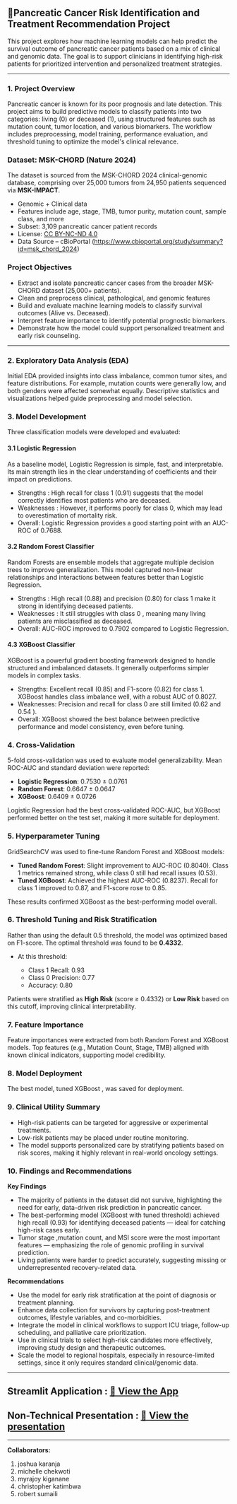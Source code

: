 ## 🧬Pancreatic Cancer Risk Identification and Treatment Recommendation Project

This project explores how machine learning models can help predict the survival outcome of pancreatic cancer patients based on a mix of clinical and genomic data. The goal is to support clinicians in identifying high-risk patients for prioritized intervention and personalized treatment strategies.

---

### 1. Project Overview

Pancreatic cancer is known for its poor prognosis and late detection. This project aims to build predictive models to classify patients into two categories: living (0) or deceased (1), using structured features such as mutation count, tumor location, and various biomarkers. The workflow includes preprocessing, model training, performance evaluation, and threshold tuning to optimize the model's clinical relevance.

### Dataset: MSK-CHORD (Nature 2024)

The dataset is sourced from the MSK-CHORD 2024 clinical-genomic database, comprising over 25,000 tumors from 24,950 patients sequenced via **MSK-IMPACT**.

- Genomic + Clinical data
- Features include age, stage, TMB, tumor purity, mutation count, sample class, and more
- Subset: 3,109 pancreatic cancer patient records
- License: [CC BY-NC-ND 4.0](https://creativecommons.org/licenses/by-nc-nd/4.0/)
- Data Source – cBioPortal (https://www.cbioportal.org/study/summary?id=msk_chord_2024)

### Project Objectives

- Extract and isolate pancreatic cancer cases from the broader MSK-CHORD dataset (25,000+ patients).
- Clean and preprocess clinical, pathological, and genomic features 
- Build and evaluate machine learning models to classify survival outcomes (Alive vs. Deceased).
- Interpret feature importance to identify potential prognostic biomarkers.
- Demonstrate how the model could support personalized treatment and early risk counseling.

---

### 2. Exploratory Data Analysis (EDA)

Initial EDA provided insights into class imbalance, common tumor sites, and feature distributions. For example, mutation counts were generally low, and both genders were affected somewhat equally. Descriptive statistics and visualizations helped guide preprocessing and model selection.

### 3. Model Development

Three classification models were developed and evaluated:

#### 3.1 Logistic Regression

As a baseline model, Logistic Regression is simple, fast, and interpretable. Its main strength lies in the clear understanding of coefficients and their impact on predictions.

* Strengths : High recall for class 1 (0.91) suggests that the model correctly identifies most patients who are deceased.
* Weaknesses : However, it performs poorly for class 0, which may lead to overestimation of mortality risk.
* Overall: Logistic Regression provides a good starting point with an AUC-ROC of 0.7688.

#### 3.2 Random Forest Classifier

Random Forests are ensemble models that aggregate multiple decision trees to improve generalization. This model captured non-linear relationships and interactions between features better than Logistic Regression.

* Strengths : High recall (0.88) and precision (0.80) for class 1 make it strong in identifying deceased patients.
* Weaknesses : It still struggles with class 0 , meaning many living patients are misclassified as deceased.
* Overall: AUC-ROC improved to 0.7902 compared to Logistic Regression.

#### 4.3 XGBoost Classifier

XGBoost is a powerful gradient boosting framework designed to handle structured and imbalanced datasets. It generally outperforms simpler models in complex tasks.

* Strengths: Excellent recall (0.85) and F1-score (0.82) for class 1. XGBoost handles class imbalance well, with a robust AUC of 0.8027.
* Weaknesses: Precision and recall for class 0 are still limited (0.62 and 0.54 ).
* Overall: XGBoost showed the best balance between predictive performance and model consistency, even before tuning.

### 4. Cross-Validation

5-fold cross-validation was used to evaluate model generalizability. Mean ROC-AUC and standard deviation were reported:

* **Logistic Regression**: 0.7530 ± 0.0761
* **Random Forest**: 0.6647 ± 0.0647
* **XGBoost**: 0.6409 ± 0.0726

Logistic Regression had the best cross-validated ROC-AUC, but XGBoost performed better on the test set, making it more suitable for deployment.

### 5. Hyperparameter Tuning

GridSearchCV was used to fine-tune Random Forest and XGBoost models:

* **Tuned Random Forest**: Slight improvement to AUC-ROC (0.8040). Class 1 metrics remained strong, while class 0 still had recall issues (0.53).
* **Tuned XGBoost**: Achieved the highest AUC-ROC (0.8237). Recall for class 1 improved to 0.87, and F1-score rose to 0.85.

These results confirmed XGBoost as the best-performing model overall.

### 6. Threshold Tuning and Risk Stratification

Rather than using the default 0.5 threshold, the model was optimized based on F1-score. The optimal threshold was found to be **0.4332**.

* At this threshold:

  * Class 1 Recall: 0.93
  * Class 0 Precision: 0.77
  * Accuracy: 0.80

Patients were stratified as **High Risk** (score ≥ 0.4332) or **Low Risk** based on this cutoff, improving clinical interpretability.

### 7. Feature Importance

Feature importances were extracted from both Random Forest and XGBoost models. Top features (e.g., Mutation Count, Stage, TMB) aligned with known clinical indicators, supporting model credibility.

### 8. Model Deployment

The best model, tuned XGBoost , was saved for deployment.

### 9. Clinical Utility Summary

* High-risk patients can be targeted for aggressive or experimental treatments.
* Low-risk patients may be placed under routine monitoring.
* The model supports personalized care by stratifying patients based on risk scores, making it highly relevant in real-world oncology settings.

### 10. Findings and Recommendations

**Key Findings**

- The majority of patients in the dataset did not survive, highlighting the need for early, data-driven risk prediction in pancreatic cancer.
- The best-performing model (XGBoost with tuned threshold) achieved high recall (0.93) for identifying deceased patients — ideal for catching high-risk cases early.
- Tumor stage ,mutation count, and MSI score were the most important features — emphasizing the role of genomic profiling in survival prediction.
- Living patients were harder to predict accurately, suggesting missing or underrepresented recovery-related data.

**Recommendations**

- Use the model for early risk stratification at the point of diagnosis or treatment planning.
- Enhance data collection for survivors by capturing post-treatment outcomes, lifestyle variables, and co-morbidities.
- Integrate the model in clinical workflows to support ICU triage, follow-up scheduling, and palliative care prioritization.
- Use in clinical trials to select high-risk candidates more effectively, improving study design and therapeutic outcomes.
- Scale the model to regional hospitals, especially in resource-limited settings, since it only requires standard clinical/genomic data.

---

## Streamlit Application : [📄 View the App](./Presentation.pdf)

## Non-Technical Presentation : [📄 View the presentation](./Presentation.pdf)

---

**Collaborators:**

1. joshua karanja
2. michelle chekwoti
3. myrajoy kiganane
4. christopher katimbwa
5. robert sumaili

